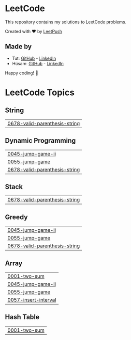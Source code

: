 # LeetCode

This repository contains my solutions to LeetCode problems.

Created with :heart: by [LeetPush](https://github.com/husamahmud/LeetPush)

 ## Made by 
 - Tut: [GitHub](https://github.com/TutTrue) - [LinkedIn](https://www.linkedin.com/in/mahmoud-hamdy-8b6825245/)
 - Hüsam: [GitHub](https://github.com/husamahmud) - [LinkedIn](https://www.linkedin.com/in/husamahmud/)

 Happy coding! 🚀
<!---LeetCode Topics Start-->
# LeetCode Topics
## String
|  |
| ------- |
| [0678-valid-parenthesis-string](https://github.com/Omar-Fetooh/leetCode/tree/master/0678-valid-parenthesis-string) |
## Dynamic Programming
|  |
| ------- |
| [0045-jump-game-ii](https://github.com/Omar-Fetooh/leetCode/tree/master/0045-jump-game-ii) |
| [0055-jump-game](https://github.com/Omar-Fetooh/leetCode/tree/master/0055-jump-game) |
| [0678-valid-parenthesis-string](https://github.com/Omar-Fetooh/leetCode/tree/master/0678-valid-parenthesis-string) |
## Stack
|  |
| ------- |
| [0678-valid-parenthesis-string](https://github.com/Omar-Fetooh/leetCode/tree/master/0678-valid-parenthesis-string) |
## Greedy
|  |
| ------- |
| [0045-jump-game-ii](https://github.com/Omar-Fetooh/leetCode/tree/master/0045-jump-game-ii) |
| [0055-jump-game](https://github.com/Omar-Fetooh/leetCode/tree/master/0055-jump-game) |
| [0678-valid-parenthesis-string](https://github.com/Omar-Fetooh/leetCode/tree/master/0678-valid-parenthesis-string) |
## Array
|  |
| ------- |
| [0001-two-sum](https://github.com/Omar-Fetooh/leetCode/tree/master/0001-two-sum) |
| [0045-jump-game-ii](https://github.com/Omar-Fetooh/leetCode/tree/master/0045-jump-game-ii) |
| [0055-jump-game](https://github.com/Omar-Fetooh/leetCode/tree/master/0055-jump-game) |
| [0057-insert-interval](https://github.com/Omar-Fetooh/leetCode/tree/master/0057-insert-interval) |
## Hash Table
|  |
| ------- |
| [0001-two-sum](https://github.com/Omar-Fetooh/leetCode/tree/master/0001-two-sum) |
<!---LeetCode Topics End-->